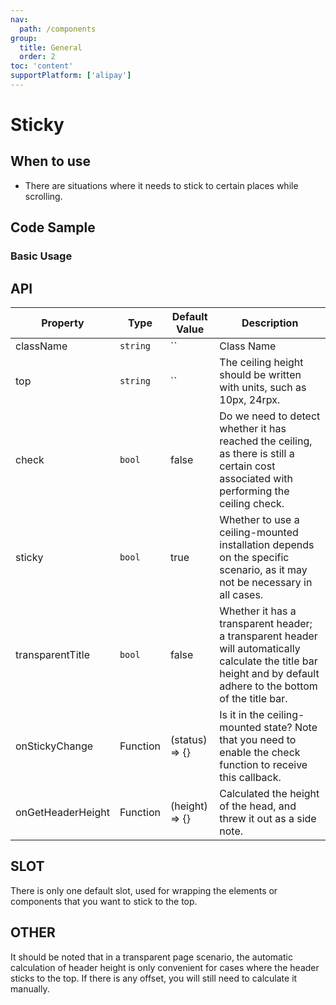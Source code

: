 ```yaml
---
nav:
  path: /components
group:
  title: General
  order: 2
toc: 'content'
supportPlatform: ['alipay']
---
```


# Sticky

## When to use

- There are situations where it needs to stick to certain places while scrolling.

## Code Sample

### Basic Usage

<code src="../../demo/pages/Sticky/index"></code>

## API

| Property     | Type    | Default Value | Description       |
|--------------|---------|------------|--------------------------|
| className    | `string` | ``         | Class Name           |
| top               | `string`        | ``          | The ceiling height should be written with units, such as 10px, 24rpx.  |
| check             | `bool`    | false        | Do we need to detect whether it has reached the ceiling, as there is still a certain cost associated with performing the ceiling check. |
| sticky            | `bool`    | true         | Whether to use a ceiling-mounted installation depends on the specific scenario, as it may not be necessary in all cases.         |
| transparentTitle  | `bool`    | false        | Whether it has a transparent header; a transparent header will automatically calculate the title bar height and by default adhere to the bottom of the title bar.|
| onStickyChange    | Function | (status) => {} | Is it in the ceiling-mounted state? Note that you need to enable the check function to receive this callback.  |
| onGetHeaderHeight | Function | (height) => {} | Calculated the height of the head, and threw it out as a side note.  |

## SLOT

There is only one default slot, used for wrapping the elements or components that you want to stick to the top.

## OTHER

It should be noted that in a transparent page scenario, the automatic calculation of header height is only convenient for cases where the header sticks to the top. If there is any offset, you will still need to calculate it manually.
